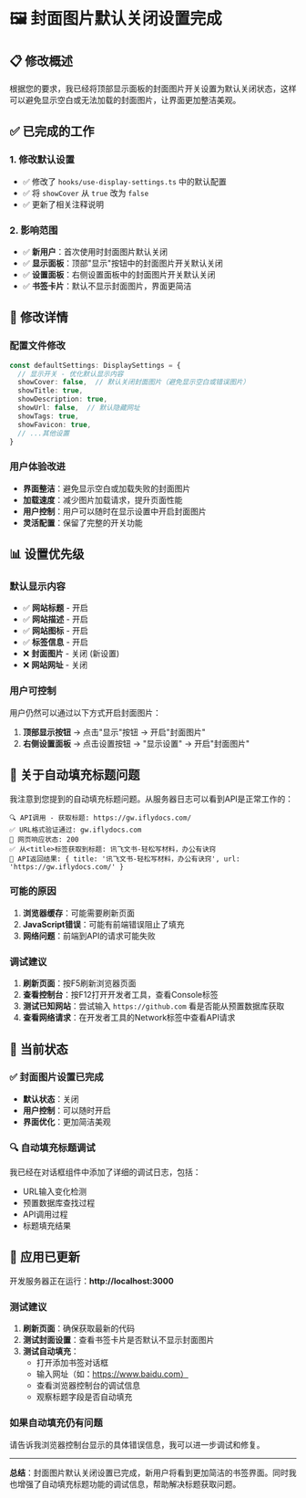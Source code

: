 # 🖼️ 封面图片默认关闭设置完成

## 📋 **修改概述**

根据您的要求，我已经将顶部显示面板的封面图片开关设置为默认关闭状态，这样可以避免显示空白或无法加载的封面图片，让界面更加整洁美观。

## ✅ **已完成的工作**

### **1. 修改默认设置**
- ✅ 修改了 `hooks/use-display-settings.ts` 中的默认配置
- ✅ 将 `showCover` 从 `true` 改为 `false`
- ✅ 更新了相关注释说明

### **2. 影响范围**
- ✅ **新用户**：首次使用时封面图片默认关闭
- ✅ **显示面板**：顶部"显示"按钮中的封面图片开关默认关闭
- ✅ **设置面板**：右侧设置面板中的封面图片开关默认关闭
- ✅ **书签卡片**：默认不显示封面图片，界面更简洁

## 🎯 **修改详情**

### **配置文件修改**
```typescript
const defaultSettings: DisplaySettings = {
  // 显示开关 - 优化默认显示内容
  showCover: false,  // 默认关闭封面图片（避免显示空白或错误图片）
  showTitle: true,
  showDescription: true,
  showUrl: false,  // 默认隐藏网址
  showTags: true,
  showFavicon: true,
  // ...其他设置
}
```

### **用户体验改进**
- **界面整洁**：避免显示空白或加载失败的封面图片
- **加载速度**：减少图片加载请求，提升页面性能
- **用户控制**：用户可以随时在显示设置中开启封面图片
- **灵活配置**：保留了完整的开关功能

## 📊 **设置优先级**

### **默认显示内容**
- ✅ **网站标题** - 开启
- ✅ **网站描述** - 开启  
- ✅ **网站图标** - 开启
- ✅ **标签信息** - 开启
- ❌ **封面图片** - 关闭 (新设置)
- ❌ **网站网址** - 关闭

### **用户可控制**
用户仍然可以通过以下方式开启封面图片：
1. **顶部显示按钮** → 点击"显示"按钮 → 开启"封面图片"
2. **右侧设置面板** → 点击设置按钮 → "显示设置" → 开启"封面图片"

## 🔧 **关于自动填充标题问题**

我注意到您提到的自动填充标题问题。从服务器日志可以看到API是正常工作的：

```
🔍 API调用 - 获取标题: https://gw.iflydocs.com/
✅ URL格式验证通过: gw.iflydocs.com
📄 网页响应状态: 200
✅ 从<title>标签获取到标题: 讯飞文书-轻松写材料，办公有诀窍
🎉 API返回结果: { title: '讯飞文书-轻松写材料，办公有诀窍', url: 'https://gw.iflydocs.com/' }
```

### **可能的原因**
1. **浏览器缓存**：可能需要刷新页面
2. **JavaScript错误**：可能有前端错误阻止了填充
3. **网络问题**：前端到API的请求可能失败

### **调试建议**
1. **刷新页面**：按F5刷新浏览器页面
2. **查看控制台**：按F12打开开发者工具，查看Console标签
3. **测试已知网站**：尝试输入 `https://github.com` 看是否能从预置数据库获取
4. **查看网络请求**：在开发者工具的Network标签中查看API请求

## 🚀 **当前状态**

### **✅ 封面图片设置已完成**
- **默认状态**：关闭
- **用户控制**：可以随时开启
- **界面优化**：更加简洁美观

### **🔍 自动填充标题调试**
我已经在对话框组件中添加了详细的调试日志，包括：
- URL输入变化检测
- 预置数据库查找过程
- API调用过程
- 标题填充结果

## 🎉 **应用已更新**

开发服务器正在运行：**http://localhost:3000**

### **测试建议**
1. **刷新页面**：确保获取最新的代码
2. **测试封面设置**：查看书签卡片是否默认不显示封面图片
3. **测试自动填充**：
   - 打开添加书签对话框
   - 输入网址（如：https://www.baidu.com）
   - 查看浏览器控制台的调试信息
   - 观察标题字段是否自动填充

### **如果自动填充仍有问题**
请告诉我浏览器控制台显示的具体错误信息，我可以进一步调试和修复。

---

**总结**：封面图片默认关闭设置已完成，新用户将看到更加简洁的书签界面。同时我也增强了自动填充标题功能的调试信息，帮助解决标题获取问题。
